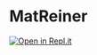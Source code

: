 # MatReiner

[![Open in Repl.it](https://xpresso.matreiner.repl.co/i.svg)](https://repl.it/@MatReiner/matreiner)
